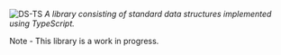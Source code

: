 ![DS-TS](./public/github-ds-ts-cover.png)
_A library consisting of standard data structures implemented using TypeScript._

Note - This library is a work in progress.
